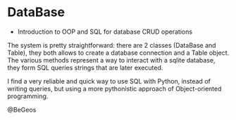 # DataBase
- Introduction to OOP and SQL for database CRUD operations

The system is pretty straightforward: there are 2 classes (DataBase and Table), they both allows to create a database
connection and a Table object. The various methods represent a way to interact with a sqlite database, they form SQL queries
strings that are later executed.

I find a very reliable and quick way to use SQL with Python, instead of writing queries, but using a more pythonistic
approach of Object-oriented programming.

@BeGeos
